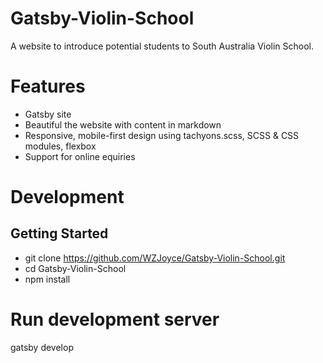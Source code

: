 # Gatsby-Violin-School
A website to introduce potential students to South Australia Violin School.

# Features
- Gatsby site
- Beautiful the website with content in markdown
- Responsive, mobile-first design using tachyons.scss, SCSS & CSS modules, flexbox
- Support for online equiries

# Development

## Getting Started
- git clone https://github.com/WZJoyce/Gatsby-Violin-School.git
- cd Gatsby-Violin-School
- npm install
# Run development server
gatsby develop
